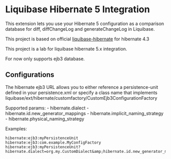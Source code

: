 # Liquibase Hibernate 5 Integration

This extension lets you use your Hibernate 5 configuration as a comparison database for diff, diffChangeLog and generateChangeLog in Liquibase.

This project is based on official [liquibase-hibernate](https://github.com/liquibase/liquibase-hibernate) for hibernate 4.3


This project is a lab for liquibase hibernate 5.x integration.

For now only supports ejb3 database.

Configurations
--------------

The hibernate ejb3 URL allows you to either reference a persistence-unit defined in your persistence.xml or specify a class name that implements liquibase/ext/hibernate/customfactory/CustomEjb3ConfigurationFactory

Supported params:
	- hibernate.dialect
	- hibernate.id.new_generator_mappings
	- hibernate.implicit_naming_strategy
	- hibernate.physical_naming_strategy
	
Examples:

    hibernate:ejb3:myPersistenceUnit
    hibernate:ejb3:com.example.MyConfigFactory
    hibernate:ejb3:myPersistenceUnit?hibernate.dialect=org.my.CustomDialect&amp;hibernate.id.new_generator_mappings=true&amp;hibernate.implicit_naming_strategy=com.mycompany.CustomImplicitNamingStrategy
